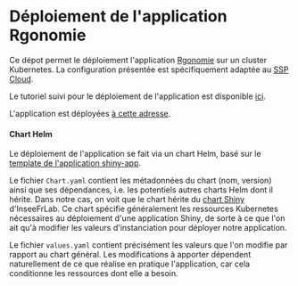 # Déploiement de l'application Rgonomie

Ce dépot permet le déploiement l'application [Rgonomie](https://github.com/SSM-Agriculture/Rgonomie) sur un cluster Kubernetes. La configuration présentée est spécifiquement adaptée au [SSP Cloud](https://datalab.sspcloud.fr/home).   

Le tutoriel suivi pour le déploiement de l'application est disponible [ici](https://github.com/InseeFrLab/sspcloud-tutorials/blob/main/deployment/shiny-app.md).

L'application est déployées [à cette adresse](https://rgonomie.lab.sspcloud.fr/).

#### Chart Helm

Le déploiement de l'application se fait via un chart Helm, basé sur le [template de l'application shiny-app](https://github.com/InseeFrLab/helm-charts-shiny-apps).

Le fichier `Chart.yaml` contient les métadonnées du chart (nom, version) ainsi que ses dépendances, i.e. les potentiels autres charts Helm dont il hérite. Dans notre cas, on voit que le chart hérite du [chart Shiny](https://github.com/InseeFrLab/helm-charts/tree/master/charts/shiny) d'InseeFrLab. Ce chart spécifie généralement les ressources Kubernetes nécessaires au déploiement d'une application Shiny, de sorte à ce que l'on ait qu'à modifier les valeurs d'instanciation pour déployer notre application.

Le fichier `values.yaml` contient précisément les valeurs que l'on modifie par rapport au chart général. Les modifications à apporter dépendent naturellement de ce que réalise en pratique l'application, car cela conditionne les ressources dont elle a besoin.